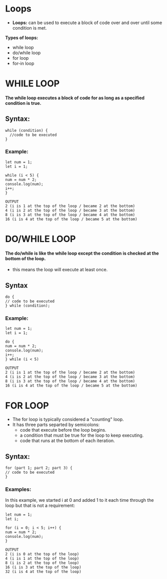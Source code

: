 # Loops
* **Loops:** can be used to execute a block of code over and over until some condition is met.

**Types of loops:**
- while loop
- do/while loop
- for loop
- for-in loop

# WHILE LOOP
#### The **while** loop executes a block of code for as long as a specified condition is true.
## Syntax:
```
while (condition) {
  //code to be executed
}
```
### Example:
```
let num = 1;
let i = 1;

while (i < 5) {
num = num * 2;
console.log(num);
i++;
}

OUTPUT
2 (i is 1 at the top of the loop / became 2 at the bottom)
4 (i is 2 at the top of the loop / became 3 at the bottom)
8 (i is 3 at the top of the loop / became 4 at the bottom)
16 (i is 4 at the top of the loop / became 5 at the bottom)
```

# DO/WHILE LOOP
#### The **do/while** is like the while loop except the condition is checked at the bottom of the loop.
- this means the loop will execute at least once.
## Syntax
```
do {
// code to be executed
} while (condition);
```
### Example:
```
let num = 1;
let i = 1;

do {
num = num * 2;
console.log(num);
i++;
} while (i < 5)

OUTPUT
2 (i is 1 at the top of the loop / became 2 at the bottom)
4 (i is 2 at the top of the loop / became 3 at the bottom)
8 (i is 3 at the top of the loop / became 4 at the bottom)
16 (i is 4 at the top of the loop / became 5 at the bottom)
```

# FOR LOOP
* The for loop is typically considered a "counting" loop.
* It has three parts separted by semicolons:
  * code that execute before the loop begins.
  * a condition that must be true for the loop to keep executing.
  * code that runs at the bottom of each iteration.
## Syntax:
```
for (part 1; part 2; part 3) {
// code to be executed
}
```
### Examples:
In this example, we started i at 0 and added 1 to it each time through the loop but that is not a requirement:
```
let num = 1;
let i;

for (i = 0; i < 5; i++) {
num = num * 2;
console.log(num);
}

OUTPUT
2 (i is 0 at the top of the loop)
4 (i is 1 at the top of the loop)
8 (i is 2 at the top of the loop)
16 (i is 3 at the top of the loop)
32 (i is 4 at the top of the loop)
```